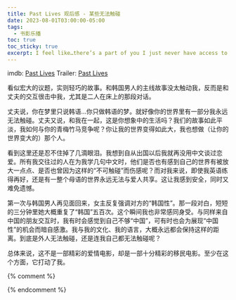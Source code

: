 ```yaml
---
title: Past Lives 观后感 - 某些无法触碰
date: 2023-08-01T03:00:00-05:00
tags:
  - 书影乐播
toc: true
toc_sticky: true
excerpt: I feel like…there’s a part of you I just never have access to. You make my life so much bigger, and I wish I do that for you too.
---
```


imdb: [Past Lives](https://www.imdb.com/title/tt13238346/)
Trailer: [Past Lives](https://youtu.be/kA244xewjcI)

看似宏大的议题，实则轻巧的故事。和韩国男人的主线故事没太触动我，反而是和丈夫的交互很击中我，尤其是二人在床上的那段对话。

丈夫说，你在梦里只说韩语…你只做韩语的梦。就好像你的世界里有一部分我永远无法触碰。丈夫又说，和我在一起，这是你想象中的生活吗？我们的故事如此平淡，我如何与你的青梅竹马竞争呢？你让我的世界变得如此大，我也想做（让你的世界变大的）那个人。

看到这里还是忍不住掉了几滴眼泪。我想到自从出国以后我就再没用中文谈过恋爱。所有我交往过的人在为我学几句中文时，他们是否也有感到自己的世界有被放大一点点、是否也曾因为这样的“不可触碰”而伤感呢？而对我来说，即使我英语练得再好，还是有一整个母语的世界永远无法与爱人共享。这让我感到安全，同时又难免遗憾。

第一次与韩国男人再见面回来，女主反复强调对方的“韩国性”。那一段对白，短短的三分钟里她大概重复了“韩国”五百次。这个瞬间我也非常感同身受。与同样来自中国的朋友交互时，我有时会感觉到自己不够“中国”，可有时也会为展现“中国性”的机会而暗自感激。我与我的文化、我的语言，大概永远都会保持这样的距离。到底是外人无法触碰，还是连我自己都无法触碰呢？

总体来说，这不是一部精彩的爱情电影，却是一部十分精彩的移民电影。至少在这个方面，它打动了我。

{% comment %}


{% endcomment %}
